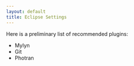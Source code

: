 ```yaml
---
layout: default
title: Eclipse Settings
---
```


Here is a preliminary list of recommended plugins:

-   Mylyn
-   Git
-   Photran

